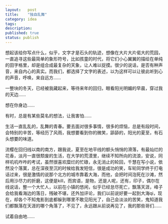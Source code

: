 ```yaml
---
layout:   post
title:    "独自乱舞"
category: idea
tags:     
description: 
published: true
status: publish
---
```


想起该给你写点什么，似乎，文字才是石头的轨迹，想像在大片大片偌大的荒园，一直追寻这些最简单的象形符号，比如孩童的时代，将它们小心翼翼的描绘在单纯的田字格里，却是组合成最复杂的天象，让人难以捉摸。很少的说话，是否有种声音，来自内心的真实。而我们，都选择了文字的表述，以为这样可以让彼此听到心的声音，呼唤，来自远方…… 

一整块的冬天，已经被我藏起来，等待来年的回归，眼看阳光明媚的早晨，穿过我的天边…… 

想在你身边…… 

有时，总是有某些莫名的想法，让我害怕…… 

生活一直乱乱的，乱舞的青春。要去面对很多事情，很多的烦恼，总是有段时间，会特别的辛苦，等经历了风雨，我想要看到你的微笑，舔舔的，阳光的夏至，有石头想要的味道。 

流樱在回归线以南的南方，跟我说，夏至在地平线的额头悄悄的滑落，有最灿烂的花香，淡月一直很颓废的生活，在大学的荒漠里，继续不知所向的流浪，安说，同样叽叽咋咋的考试，虽然很喜欢糜烂的忙碌，永无消止的轮回，千慧在写小说，依然没个落寞，总在深夜至沉的时候给我发短信，很是成功的笑，车轮同学终于打电话过来，很是激情的说那个北方的城市靠着大海，而他，会把时间泡死在沙滩，然后用沙尽力的折磨，这便是kill，而宾语，是物，还是人呢，还有，印子，偶尔在线说话，整一个大忙人，以前在小镇的悠闲，似乎已经怠尽死亡，飘落天涯，峰子会给我看海边的落日，残破不堪，还外加评论，我们以前说好要一起到大海qi，现在，却各个不知鬼影到底都躲到哪里不敢见阳光了，自己会淡淡的苦笑，鬼知道我们都飘落在天涯的哪个角落了，不见了，永远跟从前说再见了，我的那些哥们…… 
  
试着自由地…… 